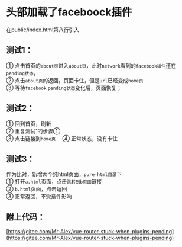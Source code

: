 # 头部加载了faceboock插件
在public/index.html第八行引入
## 测试1：  
  ① 点击首页的`about页`进入`about页`，此时`network`看到的`facebook插件`还在`pending状态`，  
  ② 点击`about页`的返回，页面卡住，但是`url`已经变成`home页`  
  ③ 等待`facebook` `pending状态`变化后，页面恢复；  

## 测试2：
  ① 回到首页，刷新  
  ② 重复测试1的步骤①  
  ③ 点击链接到`home页  `
  ④ 正常状态，没有卡住  

## 测试3：
作为比对，新增两个纯html页面，`pure-html目录`下  
  ① 打开`a.html`页面，点击`跳转到b页面`链接  
  ② `b.html`页面，点击返回  
  ③ 正常返回，不受插件影响  

## 附上代码：
[https://gitee.com/Mr-Alex/vue-router-stuck-when-plugins-pending](https://gitee.com/Mr-Alex/vue-router-stuck-when-plugins-pending)